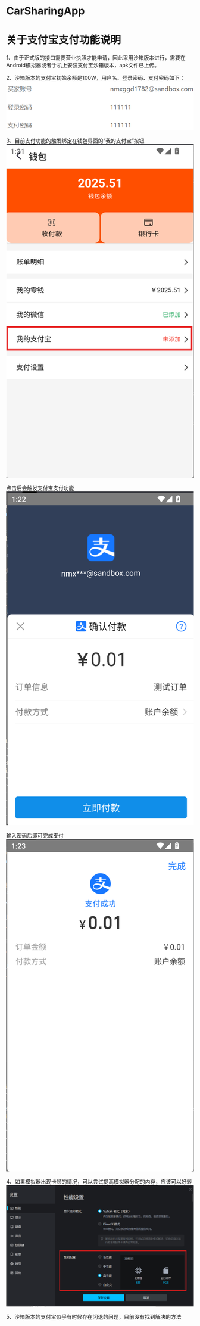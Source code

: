 # CarSharingApp

# 关于支付宝支付功能说明
1、由于正式版的接口需要营业执照才能申请，因此采用沙箱版本进行，需要在Android模拟器或者手机上安装支付宝沙箱版本，apk文件已上传。

2、沙箱版本的支付宝初始余额是100W，用户名、登录密码、支付密码如下：
![alt text](readme_img/image.png)

3、目前支付功能的触发绑定在钱包界面的“我的支付宝”按钮
![alt text](readme_img/image-1.png)

点击后会触发支付宝支付功能
![alt text](readme_img/image-2.png)

输入密码后即可完成支付
![alt text](readme_img/image-3.png)

4、如果模拟器出现卡顿的情况，可以尝试提高模拟器分配的内存，应该可以好转
![alt text](readme_img/image-5.png)

5、沙箱版本的支付宝似乎有时候存在闪退的问题，目前没有找到解决的方法